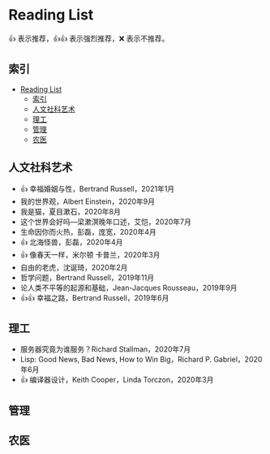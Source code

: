 # Reading List

:+1: 表示推荐，:+1::+1: 表示强烈推荐，:x: 表示不推荐。

## 索引

- [Reading List](#reading-list)
  - [索引](#索引)
  - [人文社科艺术](#人文社科艺术)
  - [理工](#理工)
  - [管理](#管理)
  - [农医](#农医)

## 人文社科艺术

- :+1: 幸福婚姻与性，Bertrand Russell，2021年1月
- 我的世界观，Albert Einstein，2020年9月
- 我是猫，夏目漱石，2020年8月
- 这个世界会好吗—梁漱溟晚年口述，艾恺，2020年7月
- 生命因你而火热，彭磊，庞宽，2020年4月
- :+1: 北海怪兽，彭磊，2020年4月
- :+1: 像春天一样，米尔顿 卡普兰，2020年3月
- 自由的老虎，沈诞琦，2020年2月
- 哲学问题，Bertrand Russell，2019年11月
- 论人类不平等的起源和基础，Jean-Jacques Rousseau，2019年9月
- :+1::+1: 幸福之路，Bertrand Russell，2019年6月

## 理工

- 服务器究竟为谁服务？Richard Stallman，2020年7月
- Lisp: Good News, Bad News, How to Win Big，Richard P. Gabriel，2020年6月
- :+1: 编译器设计，Keith Cooper，Linda Torczon，2020年3月

## 管理

## 农医

